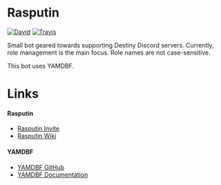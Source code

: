 # Rasputin
[![David](https://david-dm.org/katagatame/Rasputin.svg?maxAge=3600)](https://david-dm.org/katagatame/Rasputin)
[![Travis](https://travis-ci.org/katagatame/Rasputin.svg?branch=master)](https://travis-ci.org/katagatame/Rasputin)

Small bot geared towards supporting Destiny Discord servers.  Currently, role management is the main focus.  Role names are not case-sensitive.

This bot uses YAMDBF.

# Links
#### Rasputin
- [Rasputin Invite](https://discordapp.com/oauth2/authorize?&client_id=275830693299486731&scope=bot&permissions=150528)
- [Rasputin Wiki](https://github.com/katagatame/Rasputin/wiki)

#### YAMDBF
- [YAMDBF GitHub](https://github.com/zajrik/yamdbf)
- [YAMDBF Documentation](https://yamdbf.js.org/)
